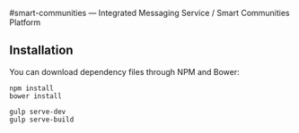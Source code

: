 #smart-communities — Integrated Messaging Service / Smart Communities Platform

## Installation

You can download dependency files through NPM and Bower:

```
npm install
bower install
```

```
gulp serve-dev
gulp serve-build
```
